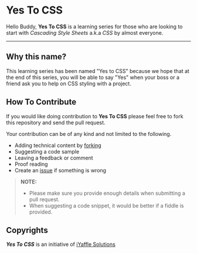 Yes To CSS
==========

Hello Buddy, **Yes To CSS** is a learning series for those who are looking to start with *Cascading Style Sheets* a.k.a *CSS* by almost everyone. 

----------

Why this name?
--------------
This learning series has been named "Yes to CSS" because we hope that at the end of this series, you will be able to say "Yes" when your boss or a friend ask you to help on CSS styling with a project. 

How To Contribute
-----------------

If you would like doing contribution to **Yes To CSS** please feel free to fork this repository and send the pull request.

Your contribution can be of any kind and not limited to the following.

 - Adding technical content by [forking][1]
 - Suggesting a code sample 
 - Leaving a feedback or comment 
 - Proof reading
 - Create an [issue][2] if something is wrong

> **NOTE:**
> 
> - Please make sure you provide enough details when submitting a pull request.
> - When suggesting a code snippet, it would be better if a fiddle is provided.

Copyrights
----------
***Yes To CSS*** is an initiative of [iYaffle Solutions][3]


  [1]: https://github.com/iYaffle/Yes-To-CSS/fork
  [2]: https://github.com/iYaffle/Yes-To-CSS/issues
  [3]: http://www.iyaffle.com
